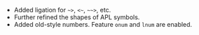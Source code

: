 * Added ligation for `~>`, `<~`, `~~>`, etc.
* Further refined the shapes of APL symbols.
* Added old-style numbers. Feature `onum` and `lnum` are enabled.
